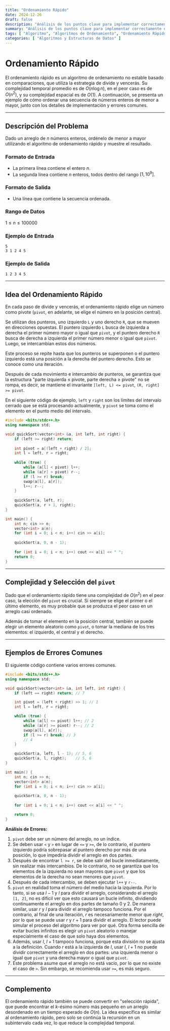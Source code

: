 ```yaml
---
title: "Ordenamiento Rápido"
date: 2024-12-26
draft: false
description: "Análisis de los puntos clave para implementar correctamente el algoritmo de ordenamiento rápido."
summary: "Análisis de los puntos clave para implementar correctamente el algoritmo de ordenamiento rápido."
tags: [ "Algoritmo", "Algoritmos de Ordenamiento", "Ordenamiento Rápido", "Algoritmo Divide y Vencerás" ]
categories: [ "Algoritmos y Estructuras de Datos" ]
---
```


# Ordenamiento Rápido

El ordenamiento rápido es un algoritmo de ordenamiento no estable basado en comparaciones, que utiliza la estrategia de divide y vencerás. Su complejidad temporal promedio es de $O(n\log n)$, en el peor caso es de $O(n^2)$, y su complejidad espacial es de $O(1)$. A continuación, se presenta un ejemplo de cómo ordenar una secuencia de números enteros de menor a mayor, junto con los detalles de implementación y errores comunes.

---

## Descripción del Problema

Dado un arreglo de $n$ números enteros, ordénelo de menor a mayor utilizando el algoritmo de ordenamiento rápido y muestre el resultado.

### Formato de Entrada

- La primera línea contiene el entero $n$.
- La segunda línea contiene $n$ enteros, todos dentro del rango $[1,10^9]$.

### Formato de Salida

- Una línea que contiene la secuencia ordenada.

### Rango de Datos

$1 \leq n \leq 100000$

### Ejemplo de Entrada

```
5
3 1 2 4 5
```

### Ejemplo de Salida

```
1 2 3 4 5
```

---

## Idea del Ordenamiento Rápido

En cada paso de divide y vencerás, el ordenamiento rápido elige un número como pivote (`pivot`, en adelante, se elige el número en la posición central).

Se utilizan dos punteros, uno izquierdo `L` y uno derecho `R`, que se mueven en direcciones opuestas. El puntero izquierdo `L` busca de izquierda a derecha el primer número mayor o igual que `pivot`, y el puntero derecho `R` busca de derecha a izquierda el primer número menor o igual que `pivot`. Luego, se intercambian estos dos números.

Este proceso se repite hasta que los punteros se superponen o el puntero izquierdo está una posición a la derecha del puntero derecho. Esto se conoce como una iteración.

Después de cada movimiento e intercambio de punteros, se garantiza que la estructura "parte izquierda ≤ pivote, parte derecha ≥ pivote" no se rompa, es decir, se mantiene el invariante `[left, L) <= pivot`, `(R, right] >= pivot`.

En el siguiente código de ejemplo, `left` y `right` son los límites del intervalo cerrado que se está procesando actualmente, y `pivot` se toma como el elemento en el punto medio del intervalo.

```cpp
#include <bits/stdc++.h>
using namespace std;

void quickSort(vector<int> &a, int left, int right) {
    if (left >= right) return;
    
    int pivot = a[(left + right) / 2];
    int l = left, r = right;
    
    while (true) {
        while (a[l] < pivot) l++;
        while (a[r] > pivot) r--;
        if (l >= r) break;
        swap(a[l], a[r]);
        l++; r--;
    }
    
    quickSort(a, left, r);
    quickSort(a, r + 1, right);
}

int main() {
    int n; cin >> n;
    vector<int> a(n);
    for (int i = 0; i < n; i++) cin >> a[i];
    
    quickSort(a, 0, n - 1);
    
    for (int i = 0; i < n; i++) cout << a[i] << " ";
    return 0;
}
```

---

## Complejidad y Selección del `pivot`

Dado que el ordenamiento rápido tiene una complejidad de $O(n^2)$ en el peor caso, la elección del `pivot` es crucial. Si siempre se elige el primer o el último elemento, es muy probable que se produzca el peor caso en un arreglo casi ordenado.

Además de tomar el elemento en la posición central, también se puede elegir un elemento aleatorio como `pivot`, o tomar la mediana de los tres elementos: el izquierdo, el central y el derecho.

---

## Ejemplos de Errores Comunes

El siguiente código contiene varios errores comunes.

```cpp
#include <bits/stdc++.h>
using namespace std;

void quickSort(vector<int> &a, int left, int right) {
    if (left == right) return; // 7

    int pivot = (left + right) >> 1; // 1
    int l = left, r = right;

    while (true) {
        while (a[l] <= pivot) l++; // 2
        while (a[r] >= pivot) r--; // 2
        swap(a[l], a[r]);
        if (l >= r) break; // 3
        // 4
    }

    quickSort(a, left, l - 1); // 5, 6
    quickSort(a, l, right);    // 5, 6
}

int main() {
    int n; cin >> n;
    vector<int> a(n);
    for (int i = 0; i < n; i++) cin >> a[i];
    
    quickSort(a, 0, n - 1);
    
    for (int i = 0; i < n; i++) cout << a[i] << " ";

    return 0;
}
```

**Análisis de Errores:**

1. `pivot` debe ser un número del arreglo, no un índice.
2. Se deben usar `<` y `>` en lugar de `<=` y `>=`, de lo contrario, el puntero izquierdo podría sobrepasar al puntero derecho por más de una posición, lo que impediría dividir el arreglo en dos partes.
3. Después de encontrar `l >= r`, se debe salir del bucle inmediatamente, sin realizar más intercambios. De lo contrario, no se garantiza que los elementos de la izquierda no sean mayores que `pivot` y que los elementos de la derecha no sean menores que `pivot`.
4. Después de cada intercambio, se deben ejecutar `l++` y `r--`.
5. `pivot` en realidad toma el número del medio hacia la izquierda. Por lo tanto, si se usa $l - 1$ y $l$ para dividir el arreglo, considerando el arreglo `[1, 2]`, no es difícil ver que esto causará un bucle infinito, dividiendo continuamente el arreglo en dos partes de tamaño 0 y 2. De manera similar, usar $r$ y $l$ para dividir el arreglo tampoco funciona. Por el contrario, al final de una iteración, $r$ es necesariamente menor que $right$, por lo que se puede usar $r$ y $r+1$ para dividir el arreglo. El lector puede simular el proceso del algoritmo para ver por qué. Otra forma sencilla de evitar bucles infinitos es elegir un `pivot` aleatorio o manejar especialmente el caso de que solo haya dos elementos.
6. Además, usar $l$, $l+1$ tampoco funciona, porque esta división no se ajusta a la definición. Cuando $r$ está a la izquierda de $l$, usar $l$, $l+1$ no puede dividir correctamente el arreglo en dos partes: una izquierda menor o igual que `pivot` y una derecha mayor o igual que `pivot`.
7. Este problema asume que el arreglo no está vacío, por lo que no existe el caso de `>`. Sin embargo, se recomienda usar `>=`, es más seguro.

---

## Complemento

El ordenamiento rápido también se puede convertir en "selección rápida", que puede encontrar el $k$-ésimo número más pequeño en un arreglo desordenado en un tiempo esperado de $O(n)$. La idea específica es similar al ordenamiento rápido, pero solo se continúa la recursión en un subintervalo cada vez, lo que reduce la complejidad temporal.